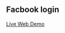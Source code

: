 ## Facbook login 

[Live Web Demo](https://rootanvir.github.io/Facebook_Login_Page_desktop-web/)



